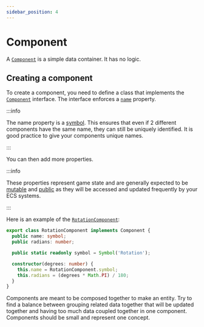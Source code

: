 ```yaml
---
sidebar_position: 4
---
```


# Component

A [`Component`](../../api/interfaces/Component) is a simple data container. It has no logic.

## Creating a component

To create a component, you need to define a class that implements the [`Component`](../../api/interfaces/Component) interface. The interface enforces a [`name`](../../api/interfaces/Component#name) property. 

:::info

The name property is a [symbol](https://developer.mozilla.org/en-US/docs/Web/JavaScript/Reference/Global_Objects/Symbol). This ensures that even if 2 different components have the same name, they can still be uniquely identified. It is good practice to give your components unique names.

:::

You can then add more properties. 

:::info

These properties represent game state and are generally expected to be [mutable](https://web.mit.edu/6.005/www/fa15/classes/09-immutability/#mutability) and [public](https://www.typescriptlang.org/docs/handbook/2/classes.html#member-visibility) as they will be accessed and updated frequently by your ECS systems.

:::

Here is an example of the [`RotationComponent`](../../api/classes/RotationComponent): 

``` ts
export class RotationComponent implements Component {
  public name: symbol;
  public radians: number;

  public static readonly symbol = Symbol('Rotation');

  constructor(degrees: number) {
    this.name = RotationComponent.symbol;
    this.radians = (degrees * Math.PI) / 180;
  }
}
```

Components are meant to be composed together to make an entity. Try to find a balance between grouping related data together that will be updated together and having too much data coupled together in one component. 
Components should be small and represent one concept.